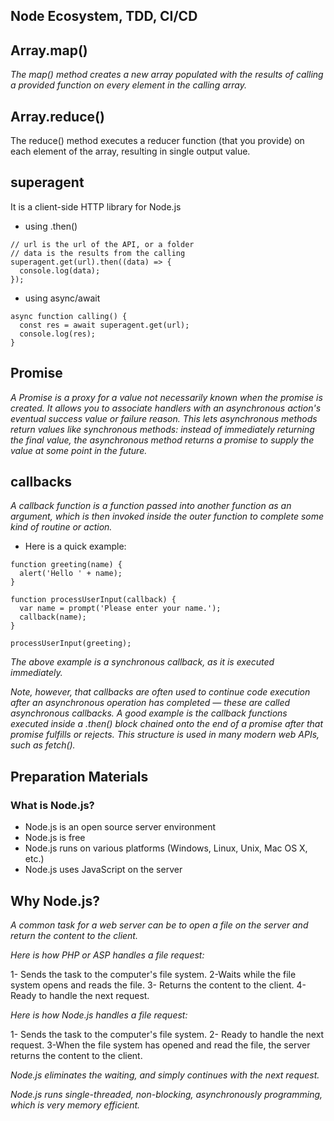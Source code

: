 ## Node Ecosystem, TDD, CI/CD

## Array.map()
*The map() method creates a new array populated with the results of calling a provided function on every element in the calling array.*

## Array.reduce()
The reduce() method executes a reducer function (that you provide) on each element of the array, resulting in single output value.

## superagent 
It is a client-side HTTP library for Node.js

* using .then()
```
// url is the url of the API, or a folder
// data is the results from the calling
superagent.get(url).then((data) => {
  console.log(data);
});
```
* using async/await
```
async function calling() {
  const res = await superagent.get(url);
  console.log(res);
}
```
## Promise
*A Promise is a proxy for a value not necessarily known when the promise is created. It allows you to associate handlers with an asynchronous action's eventual success value or failure reason. This lets asynchronous methods return values like synchronous methods: instead of immediately returning the final value, the asynchronous method returns a promise to supply the value at some point in the future.*

## callbacks
*A callback function is a function passed into another function as an argument, which is then invoked inside the outer function to complete some kind of routine or action.*

* Here is a quick example:
```
function greeting(name) {
  alert('Hello ' + name);
}

function processUserInput(callback) {
  var name = prompt('Please enter your name.');
  callback(name);
}

processUserInput(greeting);
```
*The above example is a synchronous callback, as it is executed immediately.*

*Note, however, that callbacks are often used to continue code execution after an asynchronous operation has completed — these are called asynchronous callbacks. A good example is the callback functions executed inside a .then() block chained onto the end of a promise after that promise fulfills or rejects. This structure is used in many modern web APIs, such as fetch().*

## Preparation Materials
### What is Node.js?
- Node.js is an open source server environment
- Node.js is free
- Node.js runs on various platforms (Windows,      Linux, Unix, Mac OS X, etc.)
- Node.js uses JavaScript on the server

## Why Node.js?
*A common task for a web server can be to open a file on the server and return the content to the client.*

*Here is how PHP or ASP handles a file request:*

1- Sends the task to the computer's file system.
2-Waits while the file system opens and reads the file.
3- Returns the content to the client.
4- Ready to handle the next request.

*Here is how Node.js handles a file request:*

1- Sends the task to the computer's file system.
2- Ready to handle the next request.
3-When the file system has opened and read the file, the server returns the content to the client.

*Node.js eliminates the waiting, and simply continues with the next request.*

*Node.js runs single-threaded, non-blocking, asynchronously programming, which is very memory efficient.*

